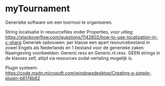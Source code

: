 # myTournament
Generieke software om een toernooi te organiseren.

String localisatie
In resourcefiles onder Properties, voor uitleg: https://stackoverflow.com/questions/1142802/how-to-use-localization-in-c-sharp
Generiek opbouwen: per klasse een apart resourcebestand in zowel Engels als Nederlands en 1 bestand voor de generieke zaken
Naamgeving voorbeelden: Generic.resx en Generic.nl.resx.
GEEN strings in de klasses zelf, altijd via resources zodat vertaling mogelijk is.

Plugin systeem: https://code.msdn.microsoft.com/windowsdesktop/Creating-a-simple-plugin-b6174b62
